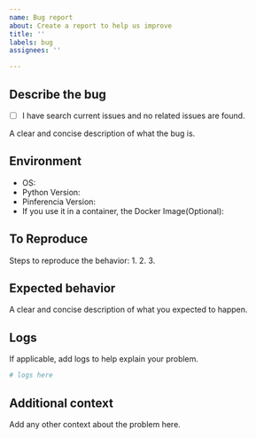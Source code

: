 ```yaml
---
name: Bug report
about: Create a report to help us improve
title: ''
labels: bug
assignees: ''

---
```


## Describe the bug
- [ ] I have search current issues and no related issues are found.

A clear and concise description of what the bug is.

## Environment

- OS:
- Python Version:
- Pinferencia Version:
- If you use it in a container, the Docker Image(Optional):

## To Reproduce
Steps to reproduce the behavior:
1.
2.
3.

## Expected behavior
A clear and concise description of what you expected to happen.

## Logs
If applicable, add logs to help explain your problem.
```bash
# logs here
```

## Additional context
Add any other context about the problem here.
